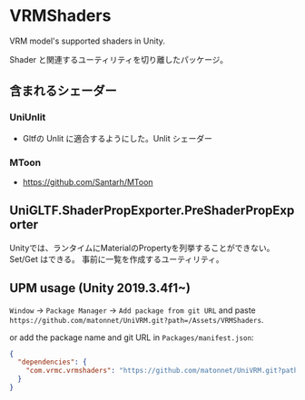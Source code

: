 # VRMShaders

VRM model's supported shaders in Unity.

Shader と関連するユーティリティを切り離したパッケージ。

## 含まれるシェーダー

### UniUnlit

* Gltfの Unlit に適合するようにした。Unlit シェーダー

### MToon

* https://github.com/Santarh/MToon

## UniGLTF.ShaderPropExporter.PreShaderPropExporter

Unityでは、ランタイムにMaterialのPropertyを列挙することができない。
Set/Get はできる。
事前に一覧を作成するユーティリティ。

## UPM usage (Unity 2019.3.4f1~)

`Window` -> `Package Manager` -> `Add package from git URL` and paste `https://github.com/matonnet/UniVRM.git?path=/Assets/VRMShaders`.

or add the package name and git URL in `Packages/manifest.json`:

```json
{
  "dependencies": {
    "com.vrmc.vrmshaders": "https://github.com/matonnet/UniVRM.git?path=/Assets/VRMShaders",
  }
}
```
